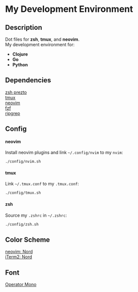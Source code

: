 # My Development Environment

## Description

Dot files for **zsh**, **tmux**, and **neovim**.  
My development environment for:

  - **Clojure**
  - **Go**
  - **Python**

## Dependencies

  [zsh prezto](https://github.com/sorin-ionescu/prezto)  
  [tmux](https://github.com/tmux/tmux)  
  [neovim](https://neovim.io)  
  [fzf](https://github.com/junegunn/fzf)  
  [ripgrep](https://github.com/BurntSushi/ripgrep)

## Config

#### neovim

Install neovim plugins and link `~/.config/nvim` to my `nvim`:

  ```bash
  ./config/nvim.sh
  ```

#### tmux

Link `~/.tmux.conf` to my `.tmux.conf`:

  ```bash
  ./config/tmux.sh
  ```

#### zsh

Source my `.zshrc` in `~/.zshrc`:

  ```bash
  ./config/zsh.sh
  ```

## Color Scheme

  [neovim: Nord](https://github.com/arcticicestudio/nord-vim)  
  [iTerm2: Nord](https://github.com/arcticicestudio/nord-iterm2)

## Font

  [Operator Mono](https://www.typography.com/fonts/operator/overview)  

